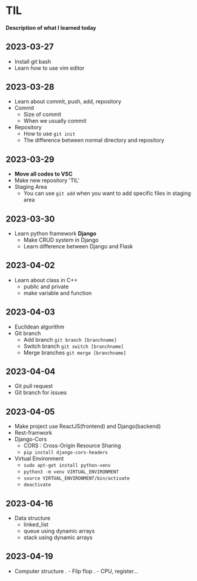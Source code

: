 # TIL
#### Description of what I learned today

## 2023-03-27
- Install git bash
- Learn how to use vim editor

## 2023-03-28
- Learn about commit, push, add, repository
- Commit
  - Size of commit
  - When we usually commit
- Repository
  - How to use `git init`
  - The difference between normal directory and repository

## 2023-03-29
- **Move all codes to VSC**
- Make new repository 'TIL'
- Staging Area
  - You can use `git add` when you want to add specific files in staging area

## 2023-03-30
- Learn python framework **Django**
  - Make CRUD system in Django
  - Learn difference between Django and Flask

## 2023-04-02
- Learn about class in C++
  - public and private
  - make variable and function

## 2023-04-03
- Euclidean algorithm
- Git branch
  - Add branch `git branch [branchname]`
  - Switch branch `git switch [branchname]`
  - Merge branches `git merge [branchname]` 

## 2023-04-04
- Git pull request
- Git branch for issues

## 2023-04-05
- Make project use ReactJS(frontend) and Django(backend)
- Rest-framwork
- Django-Cors
  - CORS : Cross-Origin Resource Sharing
  - `pip install django-cors-headers`
- Virtual Environment
  - `sudo apt-get install python-venv`
  - `python3 -m venv VIRTUAL_ENVIRONMENT`
  - `source VIRTUAL_ENVIRONMENT/bin/activate`
  - `deactivate`

## 2023-04-16
- Data structure
  - linked_list
  - queue using dynamic arrays
  - stack using dynamic arrays
  
## 2023-04-19
- Computer structure
. - Flip flop
. - CPU, register...
